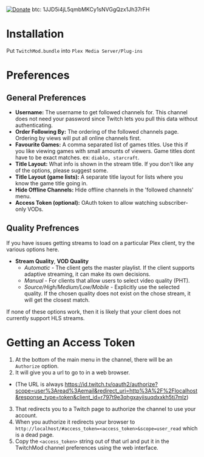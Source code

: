 [![Donate](https://www.paypalobjects.com/en_US/i/btn/btn_donate_LG.gif)](https://www.paypal.com/cgi-bin/webscr?cmd=_donations&business=babylonstudio%40gmail%2ecom&lc=CA&item_name=coryo%20Plex%20Channels&no_note=0&currency_code=USD&bn=PP%2dDonationsBF%3abtn_donate_LG%2egif%3aNonHostedGuest) btc: 1JJD5i4jL5qmbMKCy1sNVGgQzx1Jh37rFH

Installation
============

Put `TwitchMod.bundle` into `Plex Media Server/Plug-ins`

Preferences
===========

General Preferences
-------------------

 * **Username:** The username to get followed channels for. This channel does not need your password since Twitch lets you pull this data without authenticating.
 * **Order Following By:** The ordering of the followed channels page. Ordering by views will put all online channels first.
 * **Favourite Games:** A comma separated list of games titles. Use this if you like viewing games with small amounts of viewers. Game titles dont have to be exact matches. ex: `diablo, starcraft`.
 * **Title Layout:** What info is shown in the stream title. If you don't like any of the options, please suggest some.
 * **Title Layout (game lists):** A separate title layout for lists where you know the game title going in.
 * **Hide Offline Channels:** Hide offline channels in the 'followed channels' menu.
 * **Access Token (optional):** OAuth token to allow watching subscriber-only VODs.

Quality Prefrences
------------------

If you have issues getting streams to load on a particular Plex client, try the various options here.
 * **Stream Quality**, **VOD Quality**
   * *Automatic* - The client gets the master playlist. If the client supports adaptive streaming, it can make its own decisions.
   * *Manual* - For clients that allow users to select video quality (PHT).
   * *Source/High/Medium/Low/Mobile* - Explicitly use the selected quality. If the chosen quality does not exist on the chose stream, it will get the closest match.

If none of these options work, then it is likely that your client does not currently support HLS streams.


Getting an Access Token
=======================

1. At the bottom of the main menu in the channel, there will be an `Authorize` option.
2. It will give you a url to go to in a web browser.
  * (The URL is always https://id.twitch.tv/oauth2/authorize?scope=user%3Aread%3Aemail&redirect_uri=http%3A%2F%2Flocalhost&response_type=token&client_id=r797t9e3qhgxayiisuqdxxkh5tj7mlz)
3. That redirects you to a Twitch page to authorize the channel to use your account.
4. When you authorize it redirects your browser to `http://localhost/#access_token=<access_token>&scope=user_read` which is a dead page.
5. Copy the `<access_token>` string out of that url and put it in the TwitchMod channel preferences using the web interface.
